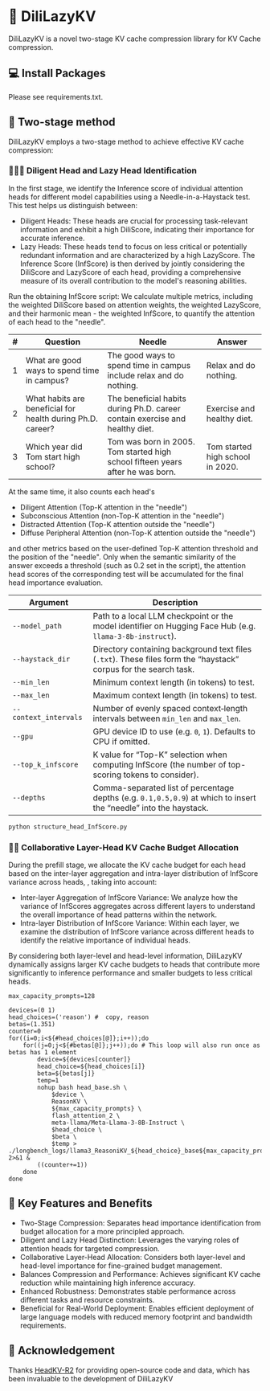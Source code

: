 # 🥰 DiliLazyKV

DiliLazyKV is a novel two-stage KV cache compression library for KV Cache compression.


##  💻 Install Packages
Please see requirements.txt.

##  🚗 Two-stage method

DiliLazyKV employs a two-stage method to achieve effective KV cache compression:

###  🏃‍♀️‍➡️ Diligent Head and Lazy Head Identification

In the first stage, we identify the Inference score of individual attention heads for different model capabilities using a Needle-in-a-Haystack test. This test helps us distinguish between:

- Diligent Heads: These heads are crucial for processing task-relevant information and exhibit a high DiliScore, indicating their importance for accurate inference.
- Lazy Heads: These heads tend to focus on less critical or potentially redundant information and are characterized by a high LazyScore.
The Inference Score (InfScore) is then derived by jointly considering the DiliScore and LazyScore of each head, providing a comprehensive measure of its overall contribution to the model's reasoning abilities.

Run the obtaining InfScore script: We calculate multiple metrics, including the weighted DiliScore based on attention weights, the weighted LazyScore, and their harmonic mean - the weighted InfScore, to quantify the attention of each head to the "needle".

| #  | Question                                                | Needle                                                                           | Answer                                 |
|----|---------------------------------------------------------|----------------------------------------------------------------------------------|----------------------------------------|
| 1  | What are good ways to spend time in campus?             | The good ways to spend time in campus include relax and do nothing.              | Relax and do nothing.                  |
| 2  | What habits are beneficial for health during Ph.D. career? | The beneficial habits during Ph.D. career contain exercise and healthy diet.      | Exercise and healthy diet.             |
| 3  | Which year did Tom start high school?                   | Tom was born in 2005. Tom started high school fifteen years after he was born.   | Tom started high school in 2020.       |

At the same time, it also counts each head's 
- Diligent Attention (Top-K attention in the "needle")
- Subconscious Attention (non-Top-K attention in the "needle")
-  Distracted Attention (Top-K attention outside the "needle")
-  Diffuse Peripheral Attention (non-Top-K attention outside the "needle")

and other metrics based on the user-defined Top-K attention threshold and the position of the "needle". Only when the semantic similarity of the answer exceeds a threshold (such as 0.2 set in the script), the attention head scores of the corresponding test will be accumulated for the final head importance evaluation.

| Argument            | Description                                                                                                         |
|---------------------|---------------------------------------------------------------------------------------------------------------------|
| `--model_path`      | Path to a local LLM checkpoint or the model identifier on Hugging Face Hub (e.g. `llama-3-8b-instruct`).             |
| `--haystack_dir`    | Directory containing background text files (`.txt`). These files form the “haystack” corpus for the search task.     |
| `--min_len`         | Minimum context length (in tokens) to test.                                                                          |
| `--max_len`         | Maximum context length (in tokens) to test.                                                                          |
| `--context_intervals` | Number of evenly spaced context‐length intervals between `min_len` and `max_len`.                                      |
| `--gpu`             | GPU device ID to use (e.g. `0`, `1`). Defaults to CPU if omitted.                                                   |
| `--top_k_infscore`  | K value for “Top-K” selection when computing InfScore (the number of top-scoring tokens to consider).                |
| `--depths`          | Comma-separated list of percentage depths (e.g. `0.1,0.5,0.9`) at which to insert the “needle” into the haystack.     |

```python
python structure_head_InfScore.py 
```

### 🏃‍♂️ Collaborative Layer-Head KV Cache Budget Allocation

During the prefill stage, we allocate the KV cache budget for
each head based on the inter-layer aggregation and intra-layer distribution of InfScore variance across heads, , taking into account:

- Inter-layer Aggregation of InfScore Variance: We analyze how the variance of InfScores aggregates across different layers to understand the overall importance of head patterns within the network.
- Intra-layer Distribution of InfScore Variance: Within each layer, we examine the distribution of InfScore variance across different heads to identify the relative importance of individual heads.

By considering both layer-level and head-level information, DiliLazyKV dynamically assigns larger KV cache budgets to heads that contribute more significantly to inference performance and smaller budgets to less critical heads.

```
max_capacity_prompts=128

devices=(0 1) 
head_choices=('reason') #  copy, reason
betas=(1.351) 
counter=0
for((i=0;i<${#head_choices[@]};i++));do 
    for((j=0;j<${#betas[@]};j++));do # This loop will also run once as betas has 1 element
        device=${devices[counter]}
        head_choice=${head_choices[i]}
        beta=${betas[j]}
        temp=1
        nohup bash head_base.sh \
            $device \
            ReasonKV \
            ${max_capacity_prompts} \
            flash_attention_2 \
            meta-llama/Meta-Llama-3-8B-Instruct \
            $head_choice \
            $beta \
            $temp > ./longbench_logs/llama3_ReasoniKV_${head_choice}_base${max_capacity_prompts}_beta${beta}_temp${temp}.txt 2>&1 &
        ((counter+=1))
    done
done
```
## 🥳 Key Features and Benefits
- Two-Stage Compression: Separates head importance identification from budget allocation for a more principled approach.
- Diligent and Lazy Head Distinction: Leverages the varying roles of attention heads for targeted compression.
- Collaborative Layer-Head Allocation: Considers both layer-level and head-level importance for fine-grained budget management.
- Balances Compression and Performance: Achieves significant KV cache reduction while maintaining high inference accuracy.
- Enhanced Robustness: Demonstrates stable performance across different tasks and resource constraints.
- Beneficial for Real-World Deployment: Enables efficient deployment of large language models with reduced memory footprint and bandwidth requirements.

## 👏 Acknowledgement
Thanks [HeadKV-R2](https://github.com/FYYFU/HeadKV) for providing open-source code and data, which has been invaluable to the development of DiliLazyKV
